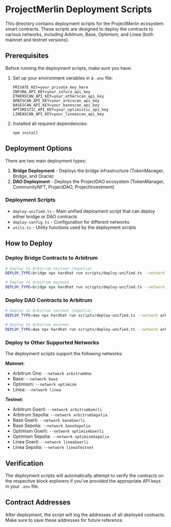 # ProjectMerlin Deployment Scripts

This directory contains deployment scripts for the ProjectMerlin ecosystem smart contracts. These scripts are designed to deploy the contracts to various networks, including Arbitrum, Base, Optimism, and Linea (both mainnet and testnet versions).

## Prerequisites

Before running the deployment scripts, make sure you have:

1. Set up your environment variables in a `.env` file:
   ```
   PRIVATE_KEY=your_private_key_here
   INFURA_API_KEY=your_infura_api_key
   ETHERSCAN_API_KEY=your_etherscan_api_key
   ARBISCAN_API_KEY=your_arbiscan_api_key
   BASESCAN_API_KEY=your_basescan_api_key
   OPTIMISTIC_API_KEY=your_optimistic_api_key
   LINEASCAN_API_KEY=your_lineascan_api_key
   ```

2. Installed all required dependencies:
   ```
   npm install
   ```

## Deployment Options

There are two main deployment types:

1. **Bridge Deployment** - Deploys the bridge infrastructure (TokenManager, Bridge, and Oracle)
2. **DAO Deployment** - Deploys the ProjectDAO ecosystem (TokenManager, CommunityNFT, ProjectDAO, ProjectInvestment)

### Deployment Scripts

- `deploy-unified.ts` - Main unified deployment script that can deploy either bridge or DAO contracts
- `deploy-config.ts` - Configuration for different networks
- `utils.ts` - Utility functions used by the deployment scripts

## How to Deploy

### Deploy Bridge Contracts to Arbitrum

```bash
# Deploy to Arbitrum testnet (Sepolia)
DEPLOY_TYPE=bridge npx hardhat run scripts/deploy-unified.ts --network arbitrumSepolia

# Deploy to Arbitrum mainnet
DEPLOY_TYPE=bridge npx hardhat run scripts/deploy-unified.ts --network arbitrumOne
```

### Deploy DAO Contracts to Arbitrum

```bash
# Deploy to Arbitrum testnet (Sepolia)
DEPLOY_TYPE=dao npx hardhat run scripts/deploy-unified.ts --network arbitrumSepolia

# Deploy to Arbitrum mainnet
DEPLOY_TYPE=dao npx hardhat run scripts/deploy-unified.ts --network arbitrumOne
```

### Deploy to Other Supported Networks

The deployment scripts support the following networks:

**Mainnet:**
- Arbitrum One: `--network arbitrumOne`
- Base: `--network base`
- Optimism: `--network optimism`
- Linea: `--network linea`

**Testnet:**
- Arbitrum Goerli: `--network arbitrumGoerli`
- Arbitrum Sepolia: `--network arbitrumSepolia`
- Base Goerli: `--network baseGoerli`
- Base Sepolia: `--network baseSepolia`
- Optimism Goerli: `--network optimismGoerli`
- Optimism Sepolia: `--network optimismSepolia`
- Linea Goerli: `--network lineaGoerli`
- Linea Sepolia: `--network lineaTestnet`

## Verification

The deployment scripts will automatically attempt to verify the contracts on the respective block explorers if you've provided the appropriate API keys in your `.env` file.

## Contract Addresses

After deployment, the script will log the addresses of all deployed contracts. Make sure to save these addresses for future reference. 